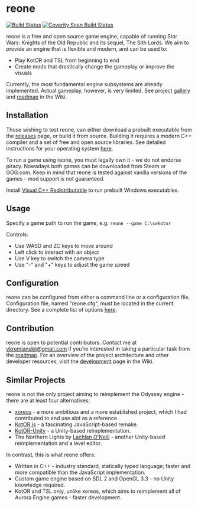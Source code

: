 # reone

[![Build Status](https://travis-ci.com/seedhartha/reone.svg?branch=master)](https://travis-ci.com/seedhartha/reone)
[![Coverity Scan Build Status](https://scan.coverity.com/projects/21827/badge.svg)](https://scan.coverity.com/projects/seedhartha-reone)

reone is a free and open source game engine, capable of running Star Wars: Knights of the Old Republic and its sequel, The Sith Lords. We aim to provide an engine that is flexible and modern, and can be used to:

* Play KotOR and TSL from beginning to end
* Create mods that drastically change the gameplay or improve the visuals

Currently, the most fundamental engine subsystems are already implemented. Actual gameplay, however, is very limited. See project [gallery](https://github.com/seedhartha/reone/wiki/Gallery) and [roadmap](https://github.com/seedhartha/reone/wiki/Roadmap) in the Wiki.

## Installation

Those wishing to test reone, can either download a prebuilt executable from the [releases](https://github.com/seedhartha/reone/releases) page, or build it from source. Building it requires a modern C++ compiler and a set of free and open source libraries. See detailed instructions for your operating system [here](https://github.com/seedhartha/reone/wiki/Installation).

To run a game using reone, you must legally own it - we do not endorse piracy. Nowadays both games can be downloaded from Steam or GOG.com. Keep in mind that reone is tested against vanilla versions of the games - mod support is not guaranteed.

Install [Visual C++ Redistributable](https://aka.ms/vs/16/release/vc_redist.x64.exe) to run prebuilt Windows executables.

## Usage

Specify a game path to run the game, e.g. `reone --game C:\swkotor`

Controls:
* Use WASD and ZC keys to move around
* Left click to interact with an object
* Use V key to switch the camera type
* Use "-" and "+" keys to adjust the game speed

## Configuration

reone can be configured from either a command line or a configuration file. Configuration file, named "reone.cfg", must be located in the current directory. See a complete list of options [here](https://github.com/seedhartha/reone/wiki/Program-options).

## Contribution

reone is open to potential contributors. Contact me at <vkremianskii@gmail.com> if you're interested in taking a particular task from the [roadmap](https://github.com/seedhartha/reone/wiki/Roadmap). For an overview of the project architecture and other developer resources, visit the [development](https://github.com/seedhartha/reone/wiki/Development) page in the Wiki.

## Similar Projects

reone is not the only project aiming to reimplement the Odyssey engine - there are at least four alternatives:

* [xoreos](https://github.com/xoreos/xoreos) - a more ambitious and a more established project, which I had contributed to and use alot as a reference.
* [KotOR.js](https://github.com/KobaltBlu/KotOR.js) - a fascinating JavaScript-based remake.
* [KotOR-Unity](https://github.com/rwc4301/KotOR-Unity) - a Unity-based reimplementation.
* The Northern Lights by [Lachlan O'Neill](https://github.com/lachjames) - another Unity-based reimplementation and a level editor.

In contrast, this is what reone offers:

* Written in C++ - industry standard, statically typed language; faster and more compatible than the JavaScript implementation.
* Custom game engine based on SDL 2 and OpenGL 3.3 - no Unity knowledge required.
* KotOR and TSL only, unlike xoreos, which aims to reimplement all of Aurora Engine games - faster development.
